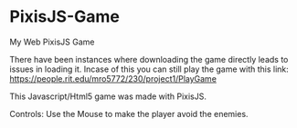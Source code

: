 # PixisJS-Game
My Web PixisJS Game

There have been instances where downloading the game directly leads to issues in loading it. Incase of this you can still play the game with this link: https://people.rit.edu/mro5772/230/project1/PlayGame 

This Javascript/Html5 game was made with PixisJS.

Controls: Use the Mouse to make the player avoid the enemies. 
